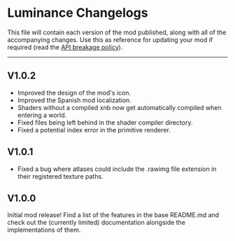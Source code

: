 # Luminance Changelogs
This file will contain each version of the mod published, along with all of the accompanying changes. Use this as reference for updating your mod if required (read the [API breakage policy](https://github.com/DominicKarma/Luminance/blob/main/README.md#api-breakage-policy)).

---

## V1.0.2
- Improved the design of the mod's icon.
- Improved the Spanish mod localization.
- Shaders without a compiled xnb now get automatically compiled when entering a world.
- Fixed files being left behind in the shader compiler directory.
- Fixed a potential index error in the primitive renderer.

## V1.0.1
- Fixed a bug where atlases could include the .rawimg file extension in their registered texture paths.

## V1.0.0
Initial mod release! Find a list of the features in the base README.md and check out the (currently limited) documentation alongside the implementations of them.
